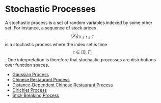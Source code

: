 # Stochastic Processes

A stochastic process is a set of random variables indexed by some other set. For instance,
a sequence of stock prices $$\{ X_t \}_{0 \leq t \leq T }$$ is a stochastic process where the
index set is time $$t \in [0, T]$$. One interpretation is therefore that stochastic processes are
distributions over function spaces.

- [Gaussian Process](stochastic_processes/gaussian_processes.md)
- [Chinese Restaurant Process](stochastic_processes/chinese_restaurant_process.md)
- [Distance-Dependent Chinese Restaurant Process](stochastic_processes/distance_dependent_chinese_restaurant_process.md)
- [Dirichlet Process](stochastic_processes/dirichlet_process.md)
- [Stick Breaking Process](stochastic_processes)

